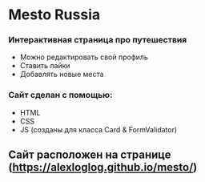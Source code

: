 # Mesto Russia

### Интерактивная страница про путешествия 

* Можно редактировать свой профиль
* Ставить лайки 
* Добавлять новые места 


### Сайт сделан с помощью: 
* HTML
* CSS
* JS (созданы для класса Card & FormValidator)

## Сайт расположен на странице (https://alexloglog.github.io/mesto/)

